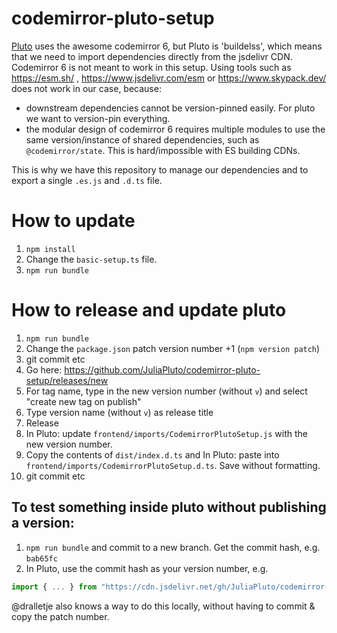 # codemirror-pluto-setup

[Pluto](https://github.com/fonsp/Pluto.jl) uses the awesome codemirror 6, but Pluto is 'buildelss', which means that we need to import dependencies directly from the jsdelivr CDN. Codemirror 6 is not meant to work in this setup. Using tools such as https://esm.sh/ , https://www.jsdelivr.com/esm or https://www.skypack.dev/ does not work in our case, because:

- downstream dependencies cannot be version-pinned easily. For pluto we want to version-pin everything.
- the modular design of codemirror 6 requires multiple modules to use the same version/instance of shared dependencies, such as `@codemirror/state`. This is hard/impossible with ES building CDNs.

This is why we have this repository to manage our dependencies and to export a single `.es.js` and `.d.ts` file.

# How to update

1. `npm install`
1. Change the `basic-setup.ts` file.
1. `npm run bundle`

# How to release and update pluto

1. `npm run bundle`
2. Change the `package.json` patch version number +1 (`npm version patch`)
3. git commit etc
4. Go here: https://github.com/JuliaPluto/codemirror-pluto-setup/releases/new
5. For tag name, type in the new version number (without `v`) and select "create new tag on publish"
6. Type version name (without `v`) as release title
7. Release
8. In Pluto: update `frontend/imports/CodemirrorPlutoSetup.js` with the new version number.
9. Copy the contents of `dist/index.d.ts` and In Pluto: paste into `frontend/imports/CodemirrorPlutoSetup.d.ts`. Save without formatting.
10. git commit etc

## To test something inside pluto without publishing a version:

1. `npm run bundle` and commit to a new branch. Get the commit hash, e.g. `bab65fc`
2. In Pluto, use the commit hash as your version number, e.g.

```js
import { ... } from "https://cdn.jsdelivr.net/gh/JuliaPluto/codemirror-pluto-setup@bab65fc/dist/index.es.min.js"
```

@dralletje also knows a way to do this locally, without having to commit & copy the patch number.
